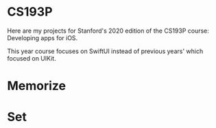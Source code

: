 # CS193P

Here are my projects for Stanford's 2020 edition of the CS193P course: Developing apps for iOS.

This year course focuses on SwiftUI instead of previous years' which focused on UIKit.

# Memorize

# Set
